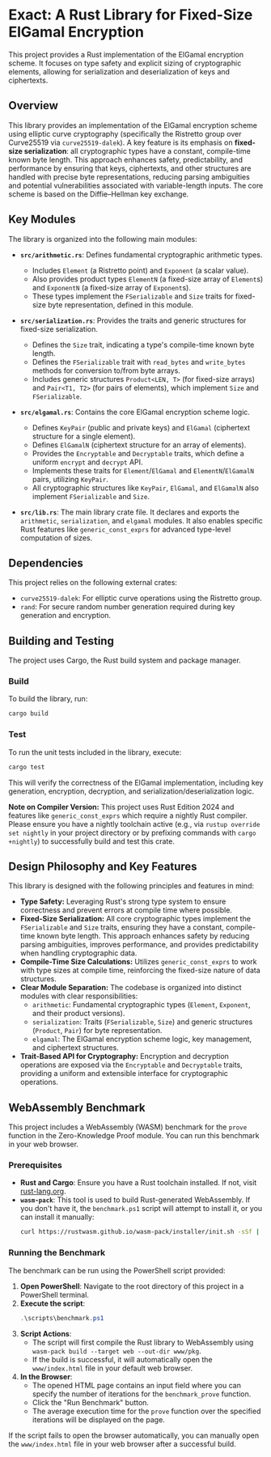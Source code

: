 # Exact: A Rust Library for Fixed-Size ElGamal Encryption

This project provides a Rust implementation of the ElGamal encryption scheme. It focuses on type safety and explicit sizing of cryptographic elements, allowing for serialization and deserialization of keys and ciphertexts.

## Overview

This library provides an implementation of the ElGamal encryption scheme using elliptic curve cryptography (specifically the Ristretto group over Curve25519 via `curve25519-dalek`). A key feature is its emphasis on **fixed-size serialization**: all cryptographic types have a constant, compile-time known byte length. This approach enhances safety, predictability, and performance by ensuring that keys, ciphertexts, and other structures are handled with precise byte representations, reducing parsing ambiguities and potential vulnerabilities associated with variable-length inputs. The core scheme is based on the Diffie–Hellman key exchange.

## Key Modules

The library is organized into the following main modules:

*   **`src/arithmetic.rs`**: Defines fundamental cryptographic arithmetic types.
    *   Includes `Element` (a Ristretto point) and `Exponent` (a scalar value).
    *   Also provides product types `ElementN` (a fixed-size array of `Element`s) and `ExponentN` (a fixed-size array of `Exponent`s).
    *   These types implement the `FSerializable` and `Size` traits for fixed-size byte representation, defined in this module.

*   **`src/serialization.rs`**: Provides the traits and generic structures for fixed-size serialization.
    *   Defines the `Size` trait, indicating a type's compile-time known byte length.
    *   Defines the `FSerializable` trait with `read_bytes` and `write_bytes` methods for conversion to/from byte arrays.
    *   Includes generic structures `Product<LEN, T>` (for fixed-size arrays) and `Pair<T1, T2>` (for pairs of elements), which implement `Size` and `FSerializable`.

*   **`src/elgamal.rs`**: Contains the core ElGamal encryption scheme logic.
    *   Defines `KeyPair` (public and private keys) and `ElGamal` (ciphertext structure for a single element).
    *   Defines `ElGamalN` (ciphertext structure for an array of elements).
    *   Provides the `Encryptable` and `Decryptable` traits, which define a uniform `encrypt` and `decrypt` API.
    *   Implements these traits for `Element`/`ElGamal` and `ElementN`/`ElGamalN` pairs, utilizing `KeyPair`.
    *   All cryptographic structures like `KeyPair`, `ElGamal`, and `ElGamalN` also implement `FSerializable` and `Size`.

*   **`src/lib.rs`**: The main library crate file. It declares and exports the `arithmetic`, `serialization`, and `elgamal` modules. It also enables specific Rust features like `generic_const_exprs` for advanced type-level computation of sizes.

## Dependencies

This project relies on the following external crates:

*   `curve25519-dalek`: For elliptic curve operations using the Ristretto group.
*   `rand`: For secure random number generation required during key generation and encryption.

## Building and Testing

The project uses Cargo, the Rust build system and package manager.

### Build
To build the library, run:
```bash
cargo build
```

### Test
To run the unit tests included in the library, execute:
```bash
cargo test
```

This will verify the correctness of the ElGamal implementation, including key generation, encryption, decryption, and serialization/deserialization logic.

**Note on Compiler Version:** This project uses Rust Edition 2024 and features like `generic_const_exprs` which require a nightly Rust compiler. Please ensure you have a nightly toolchain active (e.g., via `rustup override set nightly` in your project directory or by prefixing commands with `cargo +nightly`) to successfully build and test this crate.

## Design Philosophy and Key Features

This library is designed with the following principles and features in mind:

*   **Type Safety:** Leveraging Rust's strong type system to ensure correctness and prevent errors at compile time where possible.
*   **Fixed-Size Serialization:** All core cryptographic types implement the `FSerializable` and `Size` traits, ensuring they have a constant, compile-time known byte length. This approach enhances safety by reducing parsing ambiguities, improves performance, and provides predictability when handling cryptographic data.
*   **Compile-Time Size Calculations:** Utilizes `generic_const_exprs` to work with type sizes at compile time, reinforcing the fixed-size nature of data structures.
*   **Clear Module Separation:** The codebase is organized into distinct modules with clear responsibilities:
    *   `arithmetic`: Fundamental cryptographic types (`Element`, `Exponent`, and their product versions).
    *   `serialization`: Traits (`FSerializable`, `Size`) and generic structures (`Product`, `Pair`) for byte representation.
    *   `elgamal`: The ElGamal encryption scheme logic, key management, and ciphertext structures.
*   **Trait-Based API for Cryptography:** Encryption and decryption operations are exposed via the `Encryptable` and `Decryptable` traits, providing a uniform and extensible interface for cryptographic operations.

## WebAssembly Benchmark

This project includes a WebAssembly (WASM) benchmark for the `prove` function in the Zero-Knowledge Proof module. You can run this benchmark in your web browser.

### Prerequisites

- **Rust and Cargo**: Ensure you have a Rust toolchain installed. If not, visit [rust-lang.org](https://www.rust-lang.org/tools/install).
- **`wasm-pack`**: This tool is used to build Rust-generated WebAssembly. If you don't have it, the `benchmark.ps1` script will attempt to install it, or you can install it manually:
  ```bash
  curl https://rustwasm.github.io/wasm-pack/installer/init.sh -sSf | sh
  ```

### Running the Benchmark

The benchmark can be run using the PowerShell script provided:

1.  **Open PowerShell**: Navigate to the root directory of this project in a PowerShell terminal.
2.  **Execute the script**:
    ```powershell
    .\scripts\benchmark.ps1
    ```
3.  **Script Actions**:
    *   The script will first compile the Rust library to WebAssembly using `wasm-pack build --target web --out-dir www/pkg`.
    *   If the build is successful, it will automatically open the `www/index.html` file in your default web browser.
4.  **In the Browser**:
    *   The opened HTML page contains an input field where you can specify the number of iterations for the `benchmark_prove` function.
    *   Click the "Run Benchmark" button.
    *   The average execution time for the `prove` function over the specified iterations will be displayed on the page.

If the script fails to open the browser automatically, you can manually open the `www/index.html` file in your web browser after a successful build.
